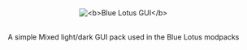 <br>
<br>
<center>    <img src="https://cdn.modrinth.com/data/6z4dfNyS/images/c8d126bd121d8b19aa9ea548f20d4957475ed3b5.png" alt="<b>Blue Lotus GUI</b>">
<br>
<br>
<p>A simple Mixed light/dark GUI pack used in the Blue Lotus modpacks</p></center>
